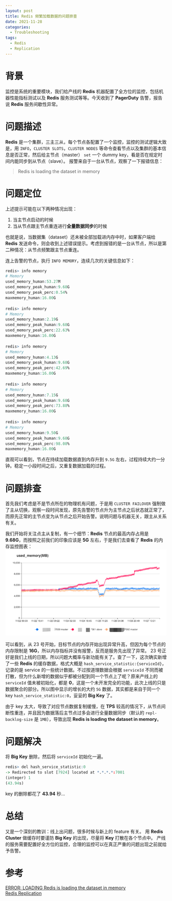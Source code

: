 ```yaml
---
layout: post
title: Redis 频繁加载数据的问题排查
date: 2021-11-28
categories:
  - Troubleshooting
tags:
  - Redis
  - Replication
---
```


# 背景
监控是系统的重要模块，我们给产线的 **Redis** 机器配置了全方位的监控，包括机器性能指标测试以及 **Redis** 服务测试等等。今天收到了 **PagerDuty** 告警，报告说 **Redis** 服务间歇性异常。

# 问题描述
**Redis** 是一个集群，三主三从，每个节点各配置了一个监控，监控的测试逻辑大致是，用 `INFO`，`CLUSTER SLOTS`，`CLUSTER NODES` 等命令查看节点以及集群的基本信息是否正常，然后给主节点（master） `set` 一个 dummy key，看是否在规定时间内能同步到从节点（slave）。
报警来自于一台从节点，观察了一下报错信息：
> Redis is loading the dataset in memory

# 问题定位
上述提示可能在以下两种情况出现：
1. 当主节点启动的时候
2. 当从节点跟主节点重连进行**全量数据同步**的时候

也就是说，当数据集（dataset）还未被全部加载进内存中时，如果客户端给 **Redis** 发送命令，则会收到上述错误提示。考虑到报错的是一台从节点，所以是第二种情况：从节点频繁跟主节点重连。

连上告警的节点，执行 `INFO MEMORY`，连续几次的关键信息如下：
~~~r
redis> info memory
# Memory
used_memory_human:53.27M
used_memory_peak_human:9.68G
used_memory_peak_perc:0.54%
maxmemory_human:16.00G

redis> info memory
# Memory
used_memory_human:2.19G
used_memory_peak_human:9.68G
used_memory_peak_perc:22.63%
maxmemory_human:16.00G

redis> info memory
# Memory
used_memory_human:4.13G
used_memory_peak_human:9.68G
used_memory_peak_perc:42.69%
maxmemory_human:16.00G

redis> info memory
# Memory
used_memory_human:7.15G
used_memory_peak_human:9.68G
used_memory_peak_perc:73.88%
maxmemory_human:16.00G

redis> info memory
# Memory
used_memory_human:9.50G
used_memory_peak_human:9.68G
used_memory_peak_perc:98.08%
maxmemory_human:16.00G
~~~
直观可以看到，节点在持续加载数据直到内存升到 `9.5G` 左右，过程持续大约一分钟。稳定一小段时间之后，又重复数据加载的过程。

# 问题排查
首先我们考虑是不是节点所在的物理机有问题，于是用 `CLUSTER FAILOVER` 强制做了主从切换，观察一段时间发现，原先告警的节点升为主节点之后状态就正常了，而原先正常的主节点变为从节点之后开始告警。说明问题与机器无关，跟主从关系有关。

我们开始将关注点主从复制，有一个细节：**Redis** 节点的最高内存占用是 **9.68G**，而按照之前我们的印象应该是 **5G** 左右，于是我们去查看了 **Redis** 的内存监控图表：
![redis_memory](https://raw.githubusercontent.com/chingjustwe/chingjustwe.github.io/master/src/img/article-img/Troubleshooting/redis_slave_continues_loading/redis_memory.png)

可以看到，从 23 号开始，目标节点的内存开始出现异常升高，但因为每个节点的内存限制是 **16G**，所以内存指标并没有报警，反而是服务先出现了异常。
23 号正好是我们上线的日期，所以问题大概率与新功能有关了。查了一下，这次确实新增了一些 **Redis** 的缓存数据，格式大概是 `hash_service_statistic:{serviceId}`，记录的是 service 的一些统计数据。不过按道理数据会根据 `serviceId` 不同而被打散，但为什么新增的数据似乎都被分配到同一个节点上了呢？原来产线上的 `serviceId` 值未被初始化，都是 **0**，这是一个未开发完全的功能，此次上线的只是数据聚合的部分。所以图中显示的增长的大约 `5G` 数据，其实都是来自于同一个 key `hash_service_statistic:0`，妥妥的 **Big Key** 了。

由于 key 太大，导致了对应节点数据复制缓慢，在 **TPS** 较高的情况下，从节点间断性重连，并且因为数据落后主节点过多会进行全量数据同步（默认的 `repl-backlog-size` 是 `1MB`），导致出现 **Redis is loading the dataset in memory**。

# 问题解决
将 **Big Key** 删除，然后将 `serviceId` 初始化一遍。
~~~r
redis> del hash_service_statistic:0
-> Redirected to slot [7924] located at *.*.*.*:7001
(integer) 1
(43.94s)
~~~

key 的删除都花了 **43.94** 秒...

# 总结
又是一个深刻的教训：线上出问题，很多时候与新上的 feature 有关。
用 **Redis Cluster** 做缓存时要谨防 **Big Key** 的出现，尽量将 **Key** 打散在各个节点中。
产线的服务需要配置好全方位的监控，合理的监控可以在真正严重的问题出现之前就给予告警。

# 参考
[ERROR: LOADING Redis is loading the dataset in memory](https://bobcares.com/blog/error-loading-redis-is-loading-the-dataset-in-memory/)  
[Redis Replication](https://redis.io/topics/replication)